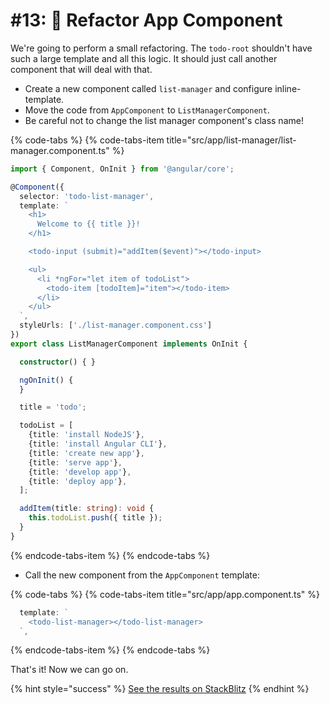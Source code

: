 # \#13: 🚧 Refactor App Component

We're going to perform a small refactoring. The `todo-root` shouldn't have such a large template and all this logic. It should just call another component that will deal with that.

* Create a new component called `list-manager` and configure inline-template.
* Move the code from `AppComponent` to `ListManagerComponent`.
* Be careful not to change the list manager component's class name!

{% code-tabs %}
{% code-tabs-item title="src/app/list-manager/list-manager.component.ts" %}
```typescript
import { Component, OnInit } from '@angular/core';

@Component({
  selector: 'todo-list-manager',
  template: `
    <h1>
      Welcome to {{ title }}!
    </h1>

    <todo-input (submit)="addItem($event)"></todo-input>

    <ul>
      <li *ngFor="let item of todoList">
        <todo-item [todoItem]="item"></todo-item>
      </li>
    </ul>
  `,
  styleUrls: ['./list-manager.component.css']
})
export class ListManagerComponent implements OnInit {

  constructor() { }

  ngOnInit() {
  }

  title = 'todo';

  todoList = [
    {title: 'install NodeJS'},
    {title: 'install Angular CLI'},
    {title: 'create new app'},
    {title: 'serve app'},
    {title: 'develop app'},
    {title: 'deploy app'},
  ];

  addItem(title: string): void {
    this.todoList.push({ title });
  }
}
```
{% endcode-tabs-item %}
{% endcode-tabs %}


* Call the new component from the `AppComponent` template:

{% code-tabs %}
{% code-tabs-item title="src/app/app.component.ts" %}
```typescript
  template: `
    <todo-list-manager></todo-list-manager>
  `,
```
{% endcode-tabs-item %}
{% endcode-tabs %}

That's it! Now we can go on.

{% hint style="success" %}
[See the results on StackBlitz](https://stackblitz.com/github/angularbootcamp/todo-list-tutorial-steps/tree/step-12_Refactor_App_Component)
{% endhint %}



